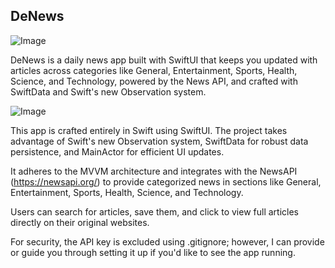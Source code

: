 ## DeNews

![Image](https://github.com/user-attachments/assets/ff7973c7-f4cf-4171-bcd9-869aa68f413a)

DeNews is a daily news app built with SwiftUI that keeps you updated with articles across categories like General, Entertainment, Sports, Health, Science, and Technology, powered by the News API, and crafted with SwiftData and Swift's new Observation system.

![Image](https://github.com/user-attachments/assets/78cf21a9-1c28-46d3-9866-7d9949e52f6f)

This app is crafted entirely in Swift using SwiftUI. The project takes advantage of Swift's new Observation system, SwiftData for robust data persistence, and MainActor for efficient UI updates.

It adheres to the MVVM architecture and integrates with the NewsAPI (https://newsapi.org/) to provide categorized news in sections like General, Entertainment, Sports, Health, Science, and Technology.

Users can search for articles, save them, and click to view full articles directly on their original websites.

For security, the API key is excluded using .gitignore; however, I can provide or guide you through setting it up if you'd like to see the app running.


